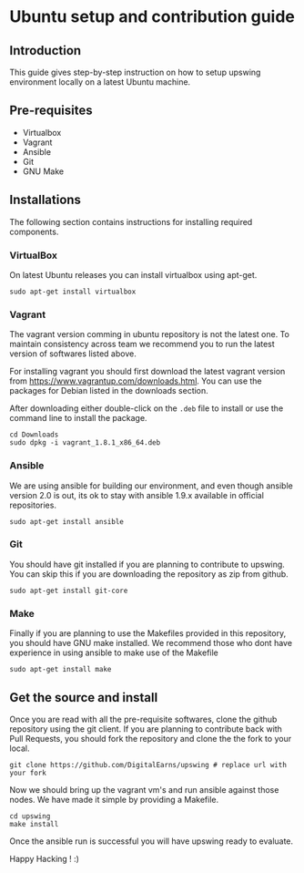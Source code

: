 # Ubuntu setup and contribution guide

## Introduction

This guide gives step-by-step instruction on how to setup upswing environment locally on a latest Ubuntu machine.

## Pre-requisites

* Virtualbox
* Vagrant
* Ansible
* Git
* GNU Make

## Installations

The following section contains instructions for installing required components.

### VirtualBox

On latest Ubuntu releases you can install virtualbox using apt-get.

```
sudo apt-get install virtualbox
```

### Vagrant

The vagrant version comming in ubuntu repository is not the latest one. To maintain consistency across team we recommend you to run the latest version of softwares listed above.

For installing vagrant you should first download the latest vagrant version from https://www.vagrantup.com/downloads.html. You can use the packages for Debian listed in the downloads section.

After downloading either double-click on the `.deb` file to install or use the command line to install the package.

```
cd Downloads
sudo dpkg -i vagrant_1.8.1_x86_64.deb
```

### Ansible

We are using ansible for building our environment, and even though ansible version 2.0 is out, its ok to stay with ansible 1.9.x available in official repositories.

```
sudo apt-get install ansible
```

### Git

You should have git installed if you are planning to contribute to upswing. You can skip this if you are downloading the repository as zip from github.

```
sudo apt-get install git-core
```

### Make

Finally if you are planning to use the Makefiles provided in this repository, you should have GNU make installed. We recommend those who dont have experience in using ansible to make use of the Makefile

```
sudo apt-get install make
```

## Get the source and install

Once you are read with all the pre-requisite softwares, clone the github repository using the git client. If you are planning to contribute back with Pull Requests, you should fork the repository and clone the the fork to your local.

```
git clone https://github.com/DigitalEarns/upswing # replace url with your fork
```

Now we should bring up the vagrant vm's and run ansible against those nodes. We have made it simple by providing a Makefile.

```
cd upswing
make install
```

Once the ansible run is successful you will have upswing ready to evaluate.

Happy Hacking ! :)
